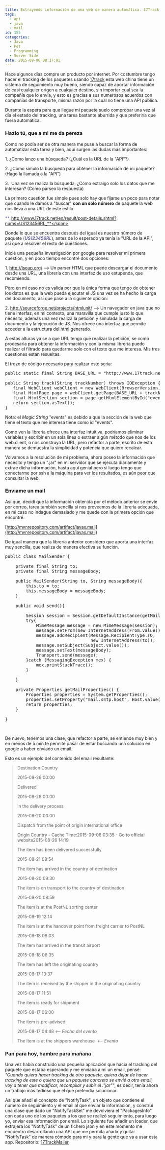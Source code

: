 ```yaml
---
title: Extrayendo información de una web de manera automática. 17Track.net
tags:
  - api
  - java
  - mail
id: 155
categories:
  - Java
  - Pet
  - Programming
  - Server Side
date: 2015-09-06 08:17:01
---
```


Hace algunos días compre un producto por internet. Por costumbre tengo hacer el tracking de los paquetes usando [17track](http://17track.net/) esta web china tiene un sistema de seguimiento muy bueno, siendo capaz de aportar información de casi cualquier origen a cualquier destino, sin importar cual sea la compañía que lo envía, y esto es gracias a sus numerosos acuerdos con compañías de transporte, misma razón por la cual no tiene una API pública.
<!-- more -->
Durante la espera para que llegue mi paquete suelo comprobar una vez al día el estado del tracking, una tarea bastante aburrida y que preferiría que fuera automática.

### Hazlo tú, que a mi me da pereza

Como no podía ser de otra manera me puse a buscar la forma de automatizar esta tarea y bien, aquí surgen las dudas más importantes:

1\. ¿Como lanzo una búsqueda? (¿Cuál es la URL de la "API"?)

2\. ¿Como simulo la búsqueda para obtener la información de mi paquete? (Hago la llamada a la "API")

3.  Una vez se realiza la búsqueda, ¿Cómo extraigo solo los datos que me interesan? (Como parseo la respuesta)

La primero cuestión fue simple pues solo hay que fijarse un poco para notar que cuando le damos a "buscar" **con un solo número** de paquete la web nos lleva a una URL de este estilo

<span style="color: #666699;">**_http://www.17track.net/en/result/post-details.shtml?nums=US123456RL_**</span>

Donde lo que se encuentra después del igual es nuestro número de paquete (<span style="color: #666699;">**_US123456RL_**</span>), antes de lo esperado ya tenía la "URL de la API", así que a resolver el resto de cuestiones.

Inicié una pequeña investigación por google para resolver mi primera cuestión, y en poco tiempo encontré dos opciones:

1\. http://jsoup.org/ --&gt; Un parser HTML que puede descargar el documento desde una URL, una librería con una interfaz de uso estupenda, que recomiendo.

Pero en mi caso no es valida por que la única forma que tengo de obtener los datos es que la web pueda ejecutar el JS una vez se ha hecho la carga del documento, así que pase a la siguiente opción:

2\. http://sourceforge.net/projects/htmlunit/ --&gt; Un navegador en java que no tiene interfaz, en mi contexto, una maravilla que cumple justo lo que necesito, además una vez realiza la petición y simulada la carga de documento y la ejecución de JS. Nos ofrece una interfaz que permite acceder a la estructura del html generado.

A estas alturas ya se a que URL tengo que realizar la petición, se como procesarla para obtener la información y con la misma librería puedo realizar el filtrado para quedarme solo con el texto que me interesa. Mis tres cuestiones están resueltas.

El trozo de código necesario para realizar esto sería:
<pre class="lang:java decode:true" title="Descargar y filtrar información de una web.">public static final String BASE_URL = "http://www.17track.net/en/result/post-details.shtml?nums=";

public String track(String trackNumber) throws IOException {
   final WebClient webClient = new WebClient(BrowserVersion.FIREFOX_38);
   final HtmlPage page = webClient.getPage(BASE_URL + trackNumber);
   final HtmlSection section = page.getHtmlElementById("events");
   return section.asText();
}</pre>
Nota: el _Magic String_ "events" es debido a que la sección de la web que tiene el texto que me interesa tiene como id "events".

Como ven la librería ofrece una interfaz intuitiva, podríamos eliminar variables y escribir en un sola linea o extraer algún método que nos de los web client, o nos construya la URL, pero refactor a parte, escrito de esta manera se demuestra la simplicidad y potencia que quiero recalcar.

Volvamos a la resolución de mi problema, ahora poseo la información que necesito y tengo un ".jar" en mi servidor que se ejecuta diariamente y extrae dicha información, hasta aquí genial pero si luego tengo que conectarme por ssh a la máquina para ver los resultados, es aún peor que consultar la web.

### Enviame un mail

Así que, decidí que la información obtenida por el método anterior se envíe por correo, tarea también sencilla si nos proveemos de la librería adecuada, en mi caso no indague demasiado y me quede con la primera opción que encontré:

[http://mvnrepository.com/artifact/javax.mail](http://mvnrepository.com/artifact/javax.mail)

De igual manera que la librería anterior considero que aporta una interfaz muy sencilla, que realiza de manera efectiva su función.
<pre class="lang:java decode:true" title="Enviar un mail">public class MailSender {

    private final String to;
    private final String messageBody;

    public MailSender(String to, String messageBody){
        this.to = to;
        this.messageBody = messageBody;
    }

    public void send(){

        Session session = Session.getDefaultInstance(getMailProperties());
        try{
            MimeMessage message = new MimeMessage(session);
            message.setFrom(new InternetAddress(From.value()));
            message.addRecipient(Message.RecipientType.TO,
                                 new InternetAddress(to));
            message.setSubject(Subject.value());
            message.setText(messageBody);
            Transport.send(message);
        }catch (MessagingException mex) {
            mex.printStackTrace();
        }

    }

    private Properties getMailProperties() {
        Properties properties = System.getProperties();
        properties.setProperty("mail.smtp.host", Host.value());
        return properties;
    }

}
</pre>
&nbsp;

De nuevo, tenemos una clase, que refactor a parte, se entiende muy bien y en menos de 5 min te permite pasar de estar buscando una solución en google a haber enviado un email.

Esto es un ejemplo del contenido del email resultante:
> Destination Country
> 
> 
> 2015-08-26 00:00
> 
> Delivered
> 
> 2015-08-26 00:00
> 
> In the delivery process
> 
> 2015-08-20 00:00
> 
> Dispatch from the point of origin international office
> 
> Origin Country - Cache Time:2015-09-06 03:35 - Go to official website2015-08-26 14:19
> 
> The item has been delivered successfully
> 
> 2015-08-21 08:54
> 
> The item has arrived in the country of destination
> 
> 2015-08-20 09:30
> 
> The item is on transport to the country of destination
> 
> 2015-08-20 08:59
> 
> The item is at the PostNL sorting center
> 
> 2015-08-19 12:14
> 
> The item is at the handover point from freight carrier to PostNL
> 
> 2015-08-18 08:03
> 
> The item has arrived in the transit airport
> 
> 2015-08-18 06:35
> 
> The item has left the originating country
> 
> 2015-08-17 13:37
> 
> The item is received by the shipper in the originating country
> 
> 2015-08-17 11:51
> 
> The item is ready for shipment
> 
> 2015-08-17 06:00
> 
> The item is pre-advised
> 
> 2015-08-17 04:48 _&lt;-- Fecha del evento_
> 
> The Item is at the shippers warehouse  _&lt;-- Evento_

### Pan para hoy, hambre para mañana

Una vez había construido una pequeña aplicación que hacia el tracking del paquete que estaba esperando y me enviaba a mi un email, pensé: _"Cuando quiera hacer tracking de otro paquete, quiera dejar de hacer tracking de este o quiera que un paquete concreto se envié a otro email, voy a tener que modificar, recompilar y subir el ."jar""_, es decir, tenía ahora un trabajo más tedioso que el que pretendía solucionar.

Así que añadí el concepto de "NotifyTask", un objeto que contiene el número de seguimiento y el email al que enviar la información, y construí una clase que dado un "NotifyTaskSet" me devolviera el "PackagesInfo" con cada uno de los paquetes a los que se realizó seguimiento, para luego yo, enviar esa información por email.
Lo siguiente fue añadir un loader, que extrajera los "NotifyTask" de un fichero json y en este momento me encuentro desarrollando una API que me permita añadir y quitar "NotifyTask" de manera cómodo para mi y para la gente que va a usar esta app.
Repositorio: [17TrackMailer](https://github.com/jdvr/17TrackMailer)